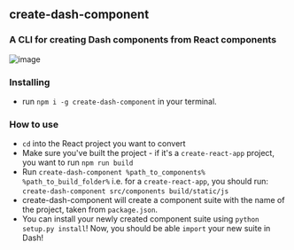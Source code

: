 ## create-dash-component
### A CLI for creating Dash components from React components
![image](https://github.com/valentijnnieman/create-dash-component/blob/master/cdc-instructions.gif)
### Installing
- run `npm i -g create-dash-component` in your terminal.

### How to use
- `cd` into the React project you want to convert
- Make sure you've built the project - if it's a `create-react-app` project, you want to run `npm run build`
- Run `create-dash-component %path_to_components% %path_to_build_folder%` i.e. for a `create-react-app`, you should run: `create-dash-component src/components build/static/js`
- create-dash-component will create a component suite with the name of the project, taken from `package.json`.
- You can install your newly created component suite using `python setup.py install`! Now, you should be able `import` your new suite in Dash!
